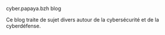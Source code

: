 cyber.papaya.bzh blog

Ce blog traite de sujet divers autour de la cybersécurité et de la cyberdéfense.
